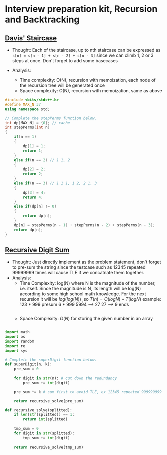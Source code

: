 # Interview preparation kit, Recursion and Backtracking 

## [Davis' Staircase](https://www.hackerrank.com/challenges/ctci-recursive-staircase/problem?h_l=interview&playlist_slugs%5B%5D=interview-preparation-kit&playlist_slugs%5B%5D=recursion-backtracking)

* Thought: Each of the staircase, up to nth staircase can be expressed as `s[n] = s[n - 1] + s[n - 2] + s[n - 3]` since we can climb 1, 2 or 3 steps at once. Don't forget to add some basecases

* Analysis:
    * Time complexity: O(N), recursion with memoization, each node of the recursion tree will be generated once
    * Space complexity: O(N), recursion with memoization, same as above

```cpp
#include <bits/stdc++.h>
#define MAX_N 37
using namespace std;

// Complete the stepPerms function below.
int dp[MAX_N] = {0}; // cache
int stepPerms(int n) 
{
    if(n == 1)
    {
        dp[1] = 1;
        return 1;
    }
    else if(n == 2) // 1 1, 2
    {
        dp[2] = 2;
        return 2;
    }
    else if(n == 3) // 1 1 1, 1 2, 2 1, 3
    {
        dp[3] = 4;
        return 4;
    }
    else if(dp[n] != 0)
    {
        return dp[n];
    }
    dp[n] = stepPerms(n - 1) + stepPerms(n - 2) + stepPerms(n - 3);
    return dp[n];
}
```

## [Recursive Digit Sum](https://www.hackerrank.com/challenges/recursive-digit-sum/problem?h_l=interview&playlist_slugs%5B%5D=interview-preparation-kit&playlist_slugs%5B%5D=recursion-backtracking)

* Thought: Just directly implement as the problem statement, don't forget to pre-sum the string since the testcase such as 12345 repeated 99999999 times will cause TLE if we concatnate them together.
* Analysis: 
    * Time Complexity: log(N) where N is the magnitude of the number, i.e. itself. Since the magnitude is N, its length will be log(N) according to some high school math knowledge. For the next recursion it will be $log(log(N))$ ,so $T(n) = O(logN) + T(logN)$
        example:
        123 * 999 presum 6 * 999
        5994 --> 27
        27 --> 9
        ends
        ```
    * Space Complexity: $O(N)$ for storing the given number in an array

```python

import math
import os
import random
import re
import sys

# Complete the superDigit function below.
def superDigit(n, k):
    pre_sum = 0
    
    for digit in str(n): # cut down the redundancy
        pre_sum += int(digit)

    pre_sum *= k # sum first to avoid TLE, ex 12345 repeated 999999999 times, the string will be extremely long    

    return recursive_solve(pre_sum)

def recursive_solve(splitted):
    if len(str(splitted)) == 1:
        return int(splitted)
    
    tmp_sum = 0
    for digit in str(splitted):
        tmp_sum += int(digit)
    
    return recursive_solve(tmp_sum)

```


